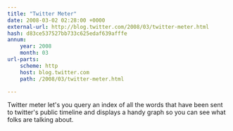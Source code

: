 ```yaml
---
title: "Twitter Meter"
date: 2008-03-02 02:28:00 +0000
external-url: http://blog.twitter.com/2008/03/twitter-meter.html
hash: d83ce537527bb733c625edaf639afffe
annum:
    year: 2008
    month: 03
url-parts:
    scheme: http
    host: blog.twitter.com
    path: /2008/03/twitter-meter.html

---
```


Twitter meter let's you query an index of all the words that have been sent to twitter's public timeline and displays a handy graph so you can see what folks are talking about.
